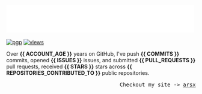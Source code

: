 <img src="assets/greet.svg" alt=":wave:" />

[![pgp](https://img.shields.io/badge/pgp-2DF3B19C5ECD583A-313131?style=flat&labelColor=545454&color=313131)](https://github.com/aarsxx.gpg)  [![views](https://komarev.com/ghpvc/?username=aarsxx&style=flat&color=313131&label=views&abbreviated=true)](https://github.com/aarsxx) 

Over **{{ ACCOUNT_AGE }}** years on GitHub, I've push **{{ COMMITS }}** commits, opened  **{{ ISSUES }}** issues, and submitted  **{{ PULL_REQUESTS }}** pull requests, received **{{ STARS }}** stars across **{{ REPOSITORIES_CONTRIBUTED_TO }}** public repositories.

<p align="right"><samp>Checkout my site -> <a href="https://arsx.xyz">arsx</a></samp></p>
